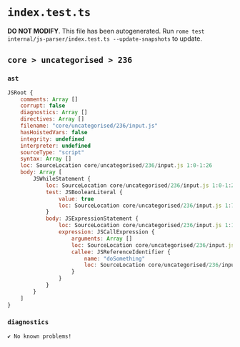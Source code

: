 # `index.test.ts`

**DO NOT MODIFY**. This file has been autogenerated. Run `rome test internal/js-parser/index.test.ts --update-snapshots` to update.

## `core > uncategorised > 236`

### `ast`

```javascript
JSRoot {
	comments: Array []
	corrupt: false
	diagnostics: Array []
	directives: Array []
	filename: "core/uncategorised/236/input.js"
	hasHoistedVars: false
	integrity: undefined
	interpreter: undefined
	sourceType: "script"
	syntax: Array []
	loc: SourceLocation core/uncategorised/236/input.js 1:0-1:26
	body: Array [
		JSWhileStatement {
			loc: SourceLocation core/uncategorised/236/input.js 1:0-1:26
			test: JSBooleanLiteral {
				value: true
				loc: SourceLocation core/uncategorised/236/input.js 1:7-1:11
			}
			body: JSExpressionStatement {
				loc: SourceLocation core/uncategorised/236/input.js 1:13-1:26
				expression: JSCallExpression {
					arguments: Array []
					loc: SourceLocation core/uncategorised/236/input.js 1:13-1:26
					callee: JSReferenceIdentifier {
						name: "doSomething"
						loc: SourceLocation core/uncategorised/236/input.js 1:13-1:24 (doSomething)
					}
				}
			}
		}
	]
}
```

### `diagnostics`

```
✔ No known problems!

```
